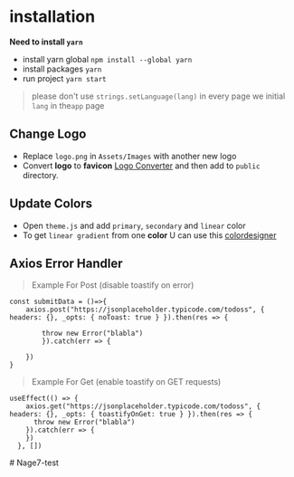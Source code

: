 # installation

**Need to install `yarn`**

- install yarn global `npm install --global yarn`
- install packages `yarn`
- run project `yarn start`

> please don't use `strings.setLanguage(lang)` in every page we initial `lang` in the`app` page

## Change Logo

- Replace `logo.png` in `Assets/Images` with another new logo
- Convert **logo** to **favicon** [Logo Converter](https://favicon.io/favicon-converter/) and then add to `public` directory.

## Update Colors

- Open `theme.js` and add `primary`, `secondary` and `linear` color
- To get `linear gradient` from one **color** U can use this [colordesigner](https://colordesigner.io/gradient-generator)

## Axios Error Handler

> Example For Post (disable toastify on error)

```
const submitData = ()=>{
    axios.post("https://jsonplaceholder.typicode.com/todoss", { headers: {}, _opts: { noToast: true } }).then(res => {

        throw new Error("blabla")
        }).catch(err => {

    })
}
```

> Example For Get (enable toastify on GET requests)

```
useEffect(() => {
    axios.get("https://jsonplaceholder.typicode.com/todoss", { headers: {}, _opts: { toastifyOnGet: true } }).then(res => {
      throw new Error("blabla")
    }).catch(err => {
    })
  }, [])
```
#   N a g e 7 - t e s t  
 